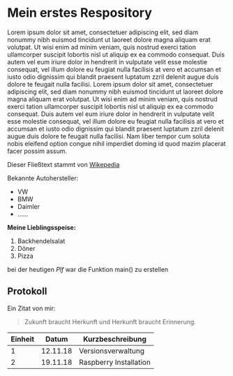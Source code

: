 # Mein erstes Respository

Lorem ipsum dolor sit amet, consectetuer adipiscing elit, sed diam nonummy nibh euismod tincidunt ut laoreet dolore magna aliquam erat volutpat. Ut wisi enim ad minim veniam, quis nostrud exerci tation ullamcorper suscipit lobortis nisl ut aliquip ex ea commodo consequat. Duis autem vel eum iriure dolor in hendrerit in vulputate velit esse molestie consequat, vel illum dolore eu feugiat nulla facilisis at vero et accumsan et iusto odio dignissim qui blandit praesent luptatum zzril delenit augue duis dolore te feugait nulla facilisi. Lorem ipsum dolor sit amet, consectetuer adipiscing elit, sed diam nonummy nibh euismod tincidunt ut laoreet dolore magna aliquam erat volutpat. Ut wisi enim ad minim veniam, quis nostrud exerci tation ullamcorper suscipit lobortis nisl ut aliquip ex ea commodo consequat. Duis autem vel eum iriure dolor in hendrerit in vulputate velit esse molestie consequat, vel illum dolore eu feugiat nulla facilisis at vero et accumsan et iusto odio dignissim qui blandit praesent luptatum zzril delenit augue duis dolore te feugait nulla facilisi. Nam liber tempor cum soluta nobis eleifend option congue nihil imperdiet doming id quod mazim placerat facer possim assum.

Dieser Fließtext stammt von [Wikepedia](https://designers-inn.de/blindtexte/)

Bekannte Autohersteller:

* VW
* BMW
* Daimler
* ......

**Meine Lieblingsspeise:**

1. Backhendelsalat
1. Döner
1. Pizza

bei der heutigen *Plf* war die Funktion main() zu erstellen

## Protokoll

Ein Zitat von mir:
> Zukunft braucht Herkunft und Herkunft braucht Erinnerung.


Einheit | Datum    | Kurzbeschreibung 
------- | -------- | ------------------
1       | 12.11.18 | Versionsverwaltung
2       | 19.11.18 | Raspberry Installation
